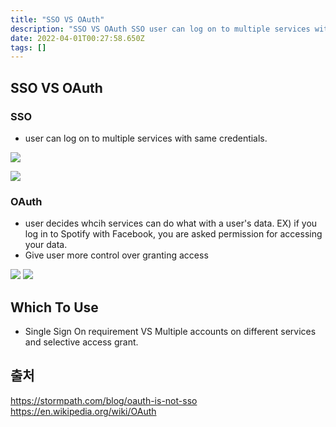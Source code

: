 ```yaml
---
title: "SSO VS OAuth"
description: "SSO VS OAuth SSO user can log on to multiple services with same credentials.  OAuth user decides whcih services can do what with a user's data. EX) if"
date: 2022-04-01T00:27:58.650Z
tags: []
---
```

## SSO VS OAuth
### SSO 
- user can log on to multiple services with same credentials. 

![](/images/e979602f-6fa7-40d7-95c8-f0d81496a254-image.png)

![](/images/56534aa0-1f47-4386-aa93-4d2eefa84153-image.png)

### OAuth 
- user decides whcih services can do what with a user's data. EX) if you log in to Spotify with Facebook, you are asked permission for accessing your data.
- Give user more control over granting access

![](/images/e303c142-c61a-4ba7-ad28-c89c3bc277df-image.png)
![](/images/196d4d9b-c8c3-4350-a7f9-5cbebf8d7dd0-image.png)

## Which To Use
- Single Sign On requirement VS Multiple accounts on different services and selective access grant.


## 출처
https://stormpath.com/blog/oauth-is-not-sso
https://en.wikipedia.org/wiki/OAuth



